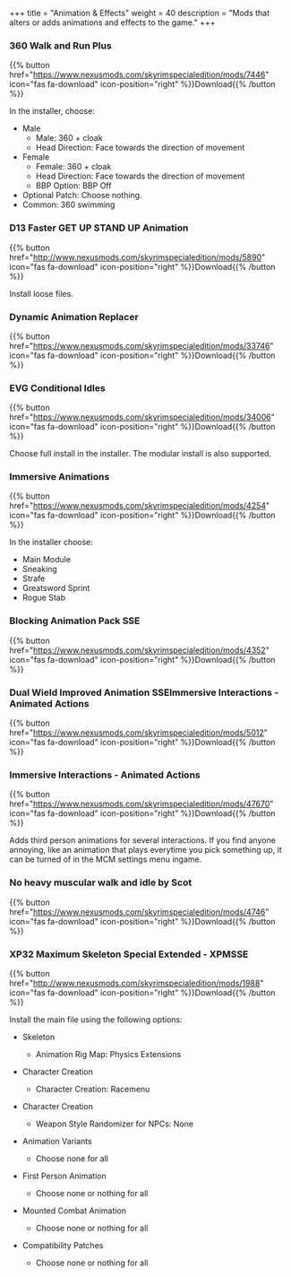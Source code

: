 +++
title = "Animation & Effects"
weight = 40
description = "Mods that alters or adds animations and effects to the game."
+++

### 360 Walk and Run Plus
{{% button href="https://www.nexusmods.com/skyrimspecialedition/mods/7446" icon="fas fa-download" icon-position="right" %}}Download{{% /button %}}

In the installer, choose:
* Male
    * Male: 360 + cloak
    * Head Direction: Face towards the direction of movement
* Female
    * Female: 360 + cloak
    * Head Direction: Face towards the direction of movement
    * BBP Option: BBP Off
* Optional Patch: Choose nothing.
* Common: 360 swimming

### D13 Faster GET UP STAND UP Animation
{{% button href="http://www.nexusmods.com/skyrimspecialedition/mods/5890" icon="fas fa-download" icon-position="right" %}}Download{{% /button %}}

Install loose files.

### Dynamic Animation Replacer
{{% button href="https://www.nexusmods.com/skyrimspecialedition/mods/33746" icon="fas fa-download" icon-position="right" %}}Download{{% /button %}}

### EVG Conditional Idles
{{% button href="https://www.nexusmods.com/skyrimspecialedition/mods/34006" icon="fas fa-download" icon-position="right" %}}Download{{% /button %}}

Choose full install in the installer. The modular install is also supported.

### Immersive Animations
{{% button href="https://www.nexusmods.com/skyrimspecialedition/mods/4254" icon="fas fa-download" icon-position="right" %}}Download{{% /button %}}

In the installer choose:

* Main Module
* Sneaking
* Strafe
* Greatsword Sprint
* Rogue Stab

### Blocking Animation Pack SSE
{{% button href="https://www.nexusmods.com/skyrimspecialedition/mods/4352" icon="fas fa-download" icon-position="right" %}}Download{{% /button %}}

### Dual Wield Improved Animation SSEImmersive Interactions - Animated Actions
{{% button href="https://www.nexusmods.com/skyrimspecialedition/mods/5012" icon="fas fa-download" icon-position="right" %}}Download{{% /button %}}

### Immersive Interactions - Animated Actions
{{% button href="https://www.nexusmods.com/skyrimspecialedition/mods/47670" icon="fas fa-download" icon-position="right" %}}Download{{% /button %}}

Adds third person animations for several interactions. If you find anyone annoying, like an animation that plays everytime you pick something up, it can be turned of in the MCM settings menu ingame.

### No heavy muscular walk and idle by Scot
{{% button href="https://www.nexusmods.com/skyrimspecialedition/mods/4746" icon="fas fa-download" icon-position="right" %}}Download{{% /button %}}

### XP32 Maximum Skeleton Special Extended - XPMSSE
{{% button href="http://www.nexusmods.com/skyrimspecialedition/mods/1988" icon="fas fa-download" icon-position="right" %}}Download{{% /button %}}

Install the main file using the following options:

* Skeleton
	* Animation Rig Map: Physics Extensions

* Character Creation
	* Character Creation: Racemenu

* Character Creation
	* Weapon Style Randomizer for NPCs: None

* Animation Variants
	* Choose none for all

* First Person Animation
	* Choose none or nothing for all

* Mounted Combat Animation
	* Choose none or nothing for all

* Compatibility Patches
	* Choose none or nothing for all